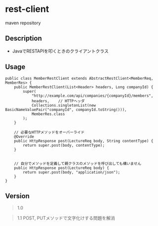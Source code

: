 # rest-client
maven repository


## Description
* JavaでRESTAPIを叩くときのクライアントクラス

## Usage
```
public class MemberRestClient extends AbstractRestClient<MemberReq, MemberRes> {
    public MemberRestClient(List<Header> headers, Long companyId) {
        super(
            "http://example.com/api/companies/{companyId}/members",
            headers,    // HTTPヘッダ
            Collections.singletonList(new BasicNameValuePair("companyId", companyId.toString())),
            MemberRes.class
        );
    }
    
    // 必要なHTTPメソッドをオーバーライド
    @Override
    public HttpResponse post(LectureReq body, String contentType) {
        return super.post(body, contentType);
    }
    
    
    // 自分でメソッドを定義して親クラスのメソッドを呼び出しても構いません
    public HttpResponse post(LectureReq body) {
        return super.post(body, "application/json");
    }
}
```

## Version
> 1.0

> 1.1
POST, PUTメソッドで文字化けする問題を解消